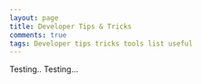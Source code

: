 ```yaml
---
layout: page
title: Developer Tips & Tricks
comments: true
tags: Developer tips tricks tools list useful
---
```


Testing.. Testing...